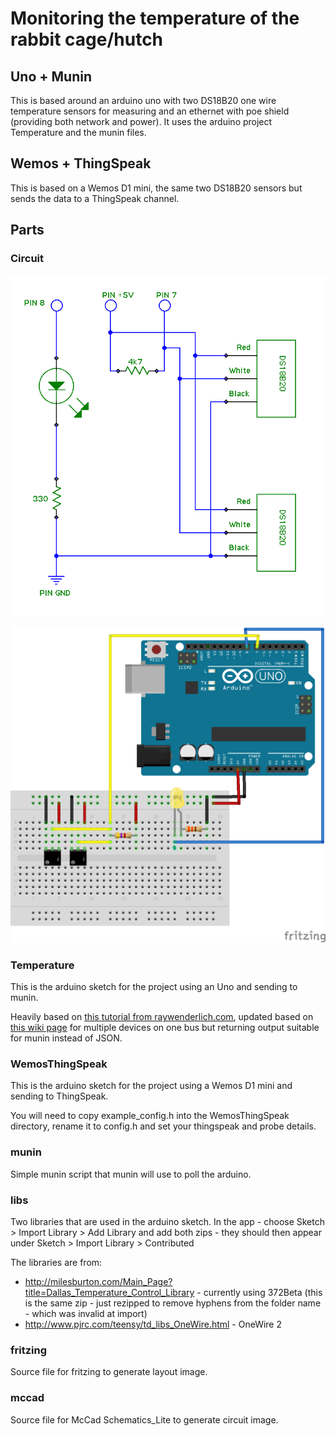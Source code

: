 # Monitoring the temperature of the rabbit cage/hutch

## Uno + Munin

This is based around an arduino uno with two DS18B20 one wire temperature sensors for measuring and an
ethernet with poe shield (providing both network and power). It uses the arduino project Temperature and
the munin files.

## Wemos + ThingSpeak

This is based on a Wemos D1 mini, the same two DS18B20 sensors but sends the data
to a ThingSpeak channel.

## Parts

### Circuit

![Circuit diagram](circuit.png)

![Layout](layout.png)

### Temperature

This is the arduino sketch for the project using an Uno and sending to munin.

Heavily based on [this tutorial from raywenderlich.com](http://www.raywenderlich.com/38841/arduino-tutorial-temperature-sensor),
updated based on [this wiki page](http://arduino-info.wikispaces.com/Brick-Temperature-DS18B20) for multiple devices on one bus
but returning output suitable for munin instead of JSON.

### WemosThingSpeak

This is the arduino sketch for the project using a Wemos D1 mini and sending to
ThingSpeak.

You will need to copy example_config.h into the WemosThingSpeak directory, rename
it to config.h and set your thingspeak and probe details.

### munin

Simple munin script that munin will use to poll the arduino.

### libs

Two libraries that are used in the arduino sketch. In the app - choose Sketch > Import Library > Add Library and add both zips - they should then appear under Sketch > Import Library > Contributed

The libraries are from:

* http://milesburton.com/Main_Page?title=Dallas_Temperature_Control_Library - currently using 372Beta (this is the same zip - just rezipped to remove hyphens from the folder name - which was invalid at import)
* http://www.pjrc.com/teensy/td_libs_OneWire.html - OneWire 2

### fritzing

Source file for fritzing to generate layout image.

### mccad

Source file for McCad Schematics_Lite to generate circuit image.
